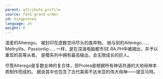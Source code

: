 ```yaml
---
parent: attribute.profile
source: fate-grand-order
id: kingprotea
language: zh
weight: 0
---
```


渴爱的Alterego。
被封印在虚数空间尽头的废弃物。
她与别的Alterego……Meltryllis、Passionlip……一样，是在深海电脑都市SE.RA.PH中被摘出，并予以重现的高等从者。
是樱系列中拥有最高输出，会无限成长的巨人。

尽管Alterego是复数女神的复合体，但Protea是根据所有神话共通的大地母神本质制作而成的。
据说其中也包含了古代美索不达米亚的伟大母神——提亚马特。
